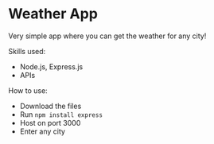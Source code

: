 # Weather App
Very simple app where you can get the weather for any city!

Skills used:
- Node.js, Express.js
- APIs

How to use:
- Download the files
- Run `npm install express`
- Host on port 3000
- Enter any city
